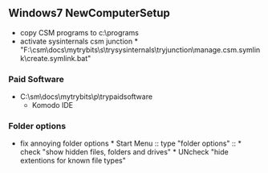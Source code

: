 ## Windows7 NewComputerSetup

* copy CSM programs to c:\programs
* activate sysinternals csm junction
      * "F:\csm\docs\mytrybits\s\trysysinternals\tryjunction\manage.csm.symlink\create.symlink.bat"

### Paid Software
* C:\sm\docs\mytrybits\p\trypaidsoftware
     * Komodo IDE

### Folder options
* fix annoying folder options
      * Start Menu :: type "folder options" :: 
      * check "show hidden files, folders and drives"
      * UNcheck "hide extentions for known file types"
